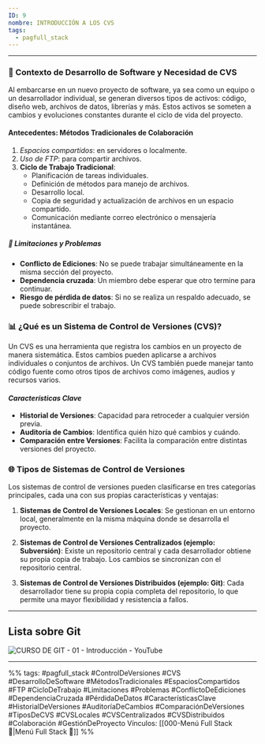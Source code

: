 ```yaml
---
ID: 9
nombre: INTRODUCCIÓN A LOS CVS
tags:
  - pagfull_stack
---
```

___
### 🌱 Contexto de Desarrollo de Software y Necesidad de CVS

Al embarcarse en un nuevo proyecto de software, ya sea como un equipo o un desarrollador individual, se generan diversos tipos de activos: código, diseño web, archivos de datos, librerías y más. Estos activos se someten a cambios y evoluciones constantes durante el ciclo de vida del proyecto.

#### **Antecedentes: Métodos Tradicionales de Colaboración**

1. *Espacios compartidos*: en servidores o localmente.
2. *Uso de FTP*: para compartir archivos.
3. **Ciclo de Trabajo Tradicional**:  
    - Planificación de tareas individuales.
    - Definición de métodos para manejo de archivos.
    - Desarrollo local.
    - Copia de seguridad y actualización de archivos en un espacio compartido.
    - Comunicación mediante correo electrónico o mensajería instantánea.

##### 🚧 Limitaciones y Problemas

- **Conflicto de Ediciones**: No se puede trabajar simultáneamente en la misma sección del proyecto.
- **Dependencia cruzada**: Un miembro debe esperar que otro termine para continuar.
- **Riesgo de pérdida de datos**: Si no se realiza un respaldo adecuado, se puede sobrescribir el trabajo.

### 📊 ¿Qué es un Sistema de Control de Versiones (CVS)?

Un CVS es una herramienta que registra los cambios en un proyecto de manera sistemática. Estos cambios pueden aplicarse a archivos individuales o conjuntos de archivos. Un CVS también puede manejar tanto código fuente como otros tipos de archivos como imágenes, audios y recursos varios.

#### ***Características Clave***

- **Historial de Versiones**: Capacidad para retroceder a cualquier versión previa.
- **Auditoría de Cambios**: Identifica quién hizo qué cambios y cuándo.
- **Comparación entre Versiones**: Facilita la comparación entre distintas versiones del proyecto.
  
### 🌐 Tipos de Sistemas de Control de Versiones

Los sistemas de control de versiones pueden clasificarse en tres categorías principales, cada una con sus propias características y ventajas:

1. **Sistemas de Control de Versiones Locales**: Se gestionan en un entorno local, generalmente en la misma máquina donde se desarrolla el proyecto.
  
2. **Sistemas de Control de Versiones Centralizados (ejemplo: Subversión)**: Existe un repositorio central y cada desarrollador obtiene su propia copia de trabajo. Los cambios se sincronizan con el repositorio central.

3. **Sistemas de Control de Versiones Distribuidos (ejemplo: Git)**: Cada desarrollador tiene su propia copia completa del repositorio, lo que permite una mayor flexibilidad y resistencia a fallos.

___
## Lista sobre Git 

![CURSO DE GIT - 01 - Introducción - YouTube](https://www.youtube.com/watch?v=FZRLRVxlxUw&list=PLm0WEBt1zBgLSZJ-1Ttt2nvfcyudQ-4-l)



___
%%
tags: #pagfull_stack #ControlDeVersiones #CVS #DesarrolloDeSoftware #MétodosTradicionales #EspaciosCompartidos #FTP #CicloDeTrabajo #Limitaciones #Problemas #ConflictoDeEdiciones #DependenciaCruzada #PérdidaDeDatos #CaracterísticasClave #HistorialDeVersiones #AuditoríaDeCambios #ComparaciónDeVersiones #TiposDeCVS #CVSLocales #CVSCentralizados #CVSDistribuidos #Colaboración #GestiónDeProyecto
Vínculos:  [[000-Menú Full Stack 📃|Menú Full Stack 📃]]
%%